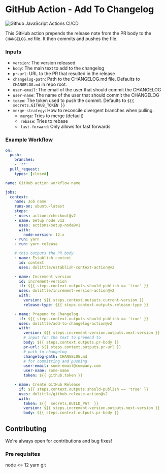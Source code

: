 # GitHub Action - Add To Changelog
![Github JavaScript Actions CI/CD](https://github.com/dolittle/add-to-changelog-action/workflows/Github%20JavaScript%20Actions%20CI/CD/badge.svg)

This GitHub action prepends the release note from the PR body to the `CHANGELOG.md` file. It then commits and pushes the file.

### Inputs
- `version`: The version released
- `body`: The main text to add to the changelog
- `pr-url`: URL to the PR that resulted in the release
- `changelog-path`: Path to the CHANGELOG.md file. Defaults to `CHANGELOG.md` in repo root.
- `user-email`: The email of the user that should commit the CHANGELOG
- `user-name`: The name of the user that should commit the CHANGELOG
- `token`: The token used to push the commit. Defaults to `${{ secrets.GITHUB_TOKEN }}`
- `merge-strategy`: How to reconcile divergent branches when pulling.
  - `merge`: Tries to merge (default)
  - `rebase`: Tries to rebase
  - `fast-forward`: Only allows for fast forwards


### Example Workflow
```yaml
on:
  push:
    branches:
    - '**'
  pull_request:
    types: [closed]

name: GitHub action workflow name

jobs:
  context:
    name: Job name
    runs-on: ubuntu-latest
    steps:
    - uses: actions/checkout@v2
    - name: Setup node v12
      uses: actions/setup-node@v1
      with:
        node-version: 12.x
    - run: yarn
    - run: yarn release

    # this outputs the PR body
    - name: Establish context
      id: context
      uses: dolittle/establish-context-action@v2

    - name: Increment version
      id: increment-version
      if: ${{ steps.context.outputs.should-publish == 'true' }}
      uses: dolittle/increment-version-action@v2
      with:
        version: ${{ steps.context.outputs.current-version }}
        release-type: ${{ steps.context.outputs.release-type }}

    - name: Prepend to Changelog
      if: ${{ steps.context.outputs.should-publish == 'true' }}
      uses: dolittle/add-to-changelog-action@v2
      with:
        version: ${{ steps.increment-version.outputs.next-version }}
        # input for the text to prepend to
        body: ${{ steps.context.outputs.pr-body }}
        pr-url: ${{ steps.context.outputs.pr-url }}
        # path to changelog
        changelog-path: CHANGELOG.md
        # for committing and pushing
        user-email: some-email@company.com
        user-name: some-name
        token: ${{ github.token }}

    - name: Create GitHub Release
      if: ${{ steps.context.outputs.should-publish == 'true' }}
      uses: dolittle/github-release-action@v2
      with:
        token: ${{  secrets.BUILD_PAT  }}
        version: ${{ steps.increment-version.outputs.next-version }}
        body: ${{ steps.context.outputs.pr-body }}
```

## Contributing
We're always open for contributions and bug fixes!

### Pre requisites
node <= 12
yarn
git
